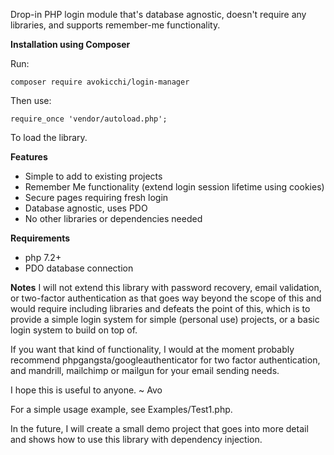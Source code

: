 Drop-in PHP login module that's database agnostic, doesn't require any libraries, and supports remember-me functionality.

**Installation using Composer**

Run:
	
	composer require avokicchi/login-manager
	
Then use:
		
	require_once 'vendor/autoload.php';
	
To load the library.

**Features**
- Simple to add to existing projects
- Remember Me functionality (extend  login session lifetime using cookies)
- Secure pages requiring fresh login
- Database agnostic, uses PDO
- No other libraries or dependencies needed

**Requirements**
 - php 7.2+
 - PDO database connection

**Notes**
I will not extend this library with password recovery, email validation, or two-factor authentication as that goes way beyond the scope of this and would require including libraries and defeats the point of this, which is to provide a simple login system for simple (personal use) projects, or a basic login system to build on top of. 

If you want that kind of functionality, I would at the moment probably recommend phpgangsta/googleauthenticator for two factor authentication, and mandrill, mailchimp or mailgun for your email sending needs.

I hope this is useful to anyone. ~ Avo

For a simple usage example, see Examples/Test1.php. 

In the future, I will create a small demo project that goes into more detail and shows how to use this library with dependency injection.
